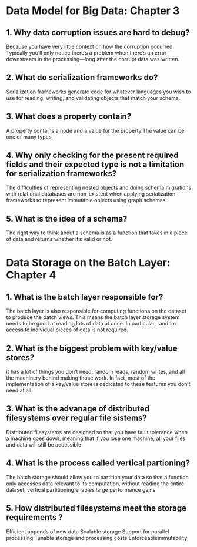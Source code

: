 # Data Model for Big Data: Chapter 3

## 1. Why data corruption issues are hard to debug?

Because you have very little context on how the corruption occurred. Typically you’ll only notice there’s a problem when there’s an error downstream in the processing—long after the corrupt data was written. 

## 2. What do serialization frameworks do?
Serialization frameworks generate code for whatever languages you wish to use for reading, writing, and validating objects that match your schema. 

## 3. What does a property contain?
 A property contains a node and a value for the property.The value can be one of many types, 
 
## 4. Why only checking for the present required fields and their expected type is not a limitation for serialization frameworks?
The difficulties of representing nested objects and doing schema migrations with relational databases are non-existent when applying serialization frameworks to represent immutable objects using graph schemas. 

## 5. What is the idea of a schema?
The right way to think about a schema is as a function that takes in a piece of data and returns whether it’s valid or not. 

# Data Storage on the Batch Layer: Chapter 4

## 1. What is the batch layer responsible for?
The batch layer is also responsible for computing functions on the dataset to produce the batch views. This means the batch layer storage system needs to be good at reading lots of data at once. In particular, random access to individual pieces of data is not required. 

## 2. What is the biggest problem with key/value stores?
it has a lot of things you don’t need: random reads, random writes, and all the machinery behind making those work. In fact, most of the implementation of a key/value store is dedicated to these features you don’t need at all.

## 3. What is the advanage of distributed filesystems over regular file sistems?
 Distributed filesystems are designed so that you have fault tolerance when a machine goes down, meaning that if you lose one machine, all your files and data will still be accessible
 
 ## 4. What is the process called vertical partioning?
 The batch storage should allow you to partition your data so that a function only accesses data relevant to its computation, without reading the entire dataset, vertical partitioning enables large performance gains 
 
 ## 5. How distributed filesystems meet the storage requirements ?
 Efficient appends of new data
Scalable storage
Support for parallel processing
Tunable storage and processing costs
Enforceableimmutability

